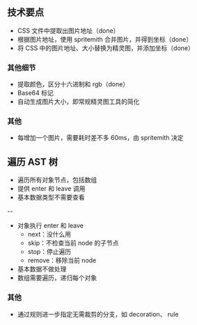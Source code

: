 ## 技术要点

- CSS 文件中提取出图片地址（done）
- 根据图片地址，使用 spritemith 合并图片，并得到坐标（done）
- 将 CSS 中的图片地址、大小替换为精灵图，并添加坐标（done）

### 其他细节
- 提取颜色，区分十六进制和 rgb（done）
- Base64 标记
- 自动生成图片大小，即常规精灵图工具的简化

### 其他
- 每增加一个图片，需要耗时差不多 60ms，由 spritemith 决定

## 遍历 AST 树
- 遍历所有对象节点，包括数组
- 提供 enter 和 leave 调用
- 基本数据类型不需要查看

--


- 对象执行 enter 和 leave
    - next：没什么用
    - skip：不检查当前 node 的子节点
    - stop：停止遍历
    - remove：移除当前 node
- 基本数据不做处理
- 数组需要遍历，递归每个对象

### 其他
- 通过规则进一步指定无需裁剪的分支，如 decoration、 rule